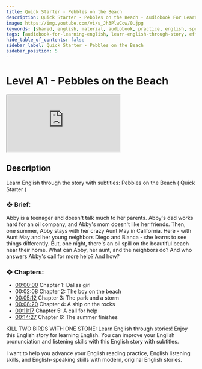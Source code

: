 ```yaml
---
title: Quick Starter - Pebbles on the Beach
description: Quick Starter - Pebbles on the Beach - Audiobook For Learning English
image: https://img.youtube.com/vi/s_Jh3PlwCcw/0.jpg
keywords: [shared, english, material, audiobook, practice, english, speaking]
tags: [audiobook-for-learning-english, learn-english-through-story, effortless-english]
hide_table_of_contents: false
sidebar_label: Quick Starter - Pebbles on the Beach
sidebar_position: 5
---
```


# Level A1 - Pebbles on the Beach

<div class="video-container">
<iframe src="https://www.youtube.com/embed/s_Jh3PlwCcw?controls=0" title="YouTube video player"></iframe>
<a href="https://www.youtube.com/watch?list=PL___7gkXqjbz33ARbWJmca56t1GG0qX0U&v=s_Jh3PlwCcw" target="_blank"></a>
</div>

## Description

Learn English through the story with subtitles: Pebbles on the Beach ( Quick Starter )

### ❖ Brief:

Abby is a teenager and doesn't talk much to her parents. Abby's dad works hard for an oil company, and Abby's mom doesn't like her friends. Then, one summer, Abby stays with her crazy Aunt May in California. Here - with Aunt May and her young neighbors Diego and Bianca - she learns to see things differently. But, one night, there's an oil spill on the beautiful beach near their home. What can Abby, her aunt, and the neighbors do? And who answers Abby's call for more help? And how?

### ❖ Chapters:
- [00:00:00](https://www.youtube.com/watch?list=PL___7gkXqjbz33ARbWJmca56t1GG0qX0U&v=s_Jh3PlwCcw&t=0s) Chapter 1: Dallas girl
- [00:02:08](https://www.youtube.com/watch?list=PL___7gkXqjbz33ARbWJmca56t1GG0qX0U&v=s_Jh3PlwCcw&t=128s) Chapter 2: The boy on the beach
- [00:05:12](https://www.youtube.com/watch?list=PL___7gkXqjbz33ARbWJmca56t1GG0qX0U&v=s_Jh3PlwCcw&t=312s) Chapter 3: The park and a storm
- [00:08:20](https://www.youtube.com/watch?list=PL___7gkXqjbz33ARbWJmca56t1GG0qX0U&v=s_Jh3PlwCcw&t=500s) Chapter 4: A ship on the rocks
- [00:11:17](https://www.youtube.com/watch?list=PL___7gkXqjbz33ARbWJmca56t1GG0qX0U&v=s_Jh3PlwCcw&t=677s) Chapter 5: A call for help
- [00:14:27](https://www.youtube.com/watch?list=PL___7gkXqjbz33ARbWJmca56t1GG0qX0U&v=s_Jh3PlwCcw&t=867s) Chapter 6: The summer finishes

KILL TWO BIRDS WITH ONE STONE: Learn English through stories! Enjoy this English story for learning English. You can improve your English pronunciation and listening skills with this English story with subtitles.

I want to help you advance your English reading practice, English listening skills, and English-speaking skills with modern, original English stories.